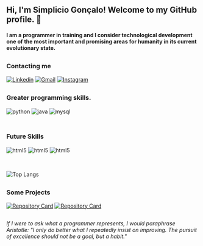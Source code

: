 ## Hi, I'm Simplicio Gonçalo! Welcome to my GitHub profile. 👋
#### I am a programmer in training and I consider technological development one of the most important and promising areas for humanity in its current evolutionary state.
##
### Contacting me
[![Linkedin](https://img.shields.io/badge/LinkedIn-0077B5?style=for-the-badge&logo=linkedin&logoColor=white)](https://www.linkedin.com/in/simplicio-goncalo-goncalves-machado-dias-6878a0283)
[![Gmail](https://img.shields.io/badge/Gmail-333333?style=for-the-badge&logo=gmail&logoColor=red)](mailto:simplicio.g3@gmail.com)
[![Instagram](https://img.shields.io/badge/Instagram-E4405F?style=for-the-badge&logo=instagram&logoColor=white)](https://www.instagram.com/simpliciogmd/)
##

### Greater programming skills.
<div style="display: inline_block">
    <img align="center" alt="python" src="https://img.shields.io/badge/Python-3776AB?style=for-the-badge&logo=python&logoColor=white" /> 
    <img align="center" alt="java" src="https://img.shields.io/badge/Java-ED8B00?style=for-the-badge&logo=openjdk&logoColor=white" />
    <img align="center" alt="mysql" src="https://img.shields.io/badge/MySQL-00000F?style=for-the-badge&logo=mysql&logoColor=white" />
</div><br/>

##
### Future Skills
<div style="display: inline_block">
    <img align="center" alt="html5" src="https://img.shields.io/badge/JavaScript-F7DF1E?style=for-the-badge&logo=javascript&logoColor=black" />
    <img align="center" alt="html5" src="https://img.shields.io/badge/HTML5-E34F26?style=for-the-badge&logo=html5&logoColor=white" />
    <img align="center" alt="html5" src="https://img.shields.io/badge/CSS3-1572B6?style=for-the-badge&logo=css3&logoColor=white" />
</div><br/>

##
![Top Langs](https://github-readme-stats-git-masterrstaa-rickstaa.vercel.app/api/top-langs/?username=SimplicioDias&layout=compact&bg_color=000&border_color=30A3DC&title_color=E94D5F&text_color=FFF)

##
### Some Projects
[![Repository Card](https://github-readme-stats.vercel.app/api/pin/?username=SimplicioDias&repo=dio-lab-open-source&bg_color=000&border_color=30A3DC&show_icons=true&icon_color=30A3DC&title_color=E94D5F&text_color=FFF)](https://github.com/SimplicioDias/dio-lab-open-source)
[![Repository Card](https://github-readme-stats.vercel.app/api/pin/?username=SimplicioDias&repo=MyDOOM-Wolfenstein&bg_color=000&border_color=30A3DC&show_icons=true&icon_color=30A3DC&title_color=E94D5F&text_color=FFF)](https://github.com/SimplicioDias/MyDOOM-Wolfenstein)
##

###### If I were to ask what a programmer represents, I would paraphrase Aristotle: "I only do better what I repeatedly insist on improving. The pursuit of excellence should not be a goal, but a habit."
